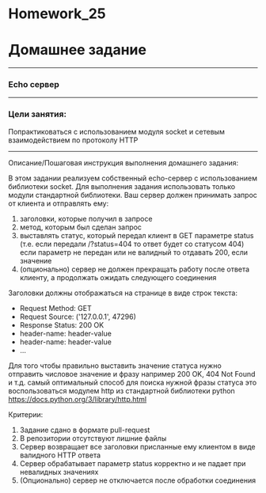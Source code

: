 # Homework_25

# Домашнее задание
***
### Echo сервер 
***
### Цели занятия:
Попрактиковаться с использованием модуля socket и сетевым взаимодействием по протоколу HTTP
***
Описание/Пошаговая инструкция выполнения домашнего задания:

В этом задании реализуем собственный echo-сервер с использованием библиотеки socket.
Для выполнения задания использовать только модули стандартной библиотеки.
Ваш сервер должен принимать запрос от клиента и отправлять ему: 
1. заголовки, которые получил в запросе
2. метод, которым был сделан запрос
3. выставлять статус, который передал клиент в GET параметре status (т.е. если передали /?status=404 то ответ будет со статусом 404) если параметр не передан или не валидный то отдавать 200, если значение
4. (опционально) сервер не должен прекращать работу после ответа клиенту, а продолжать ожидать следующего соединения

Заголовки должны отображаться на странице в виде строк текста:
- Request Method: GET
- Request Source: ('127.0.0.1', 47296)
- Response Status: 200 OK
- header-name: header-value
- header-name: header-value
- ...

Для того чтобы правильно выставить значение статуса нужно отправить числовое значение и фразу например 200 OK, 404 Not Found и т.д. самый оптимальный способ для поиска нужной фразы статуса это воспользоваться модулем http из стандартной библиотеки python https://docs.python.org/3/library/http.html

Критерии:
1. Задание сдано в формате pull-request
2. В репозитории отсутствуют лишние файлы
3. Сервер возвращает все заголовки присланные ему клиентом в виде валидного HTTP ответа
4. Сервер обрабатывает параметр status корректно и не падает при невалидных значениях
5. (Опционально) сервер не отключается после обработки соединения